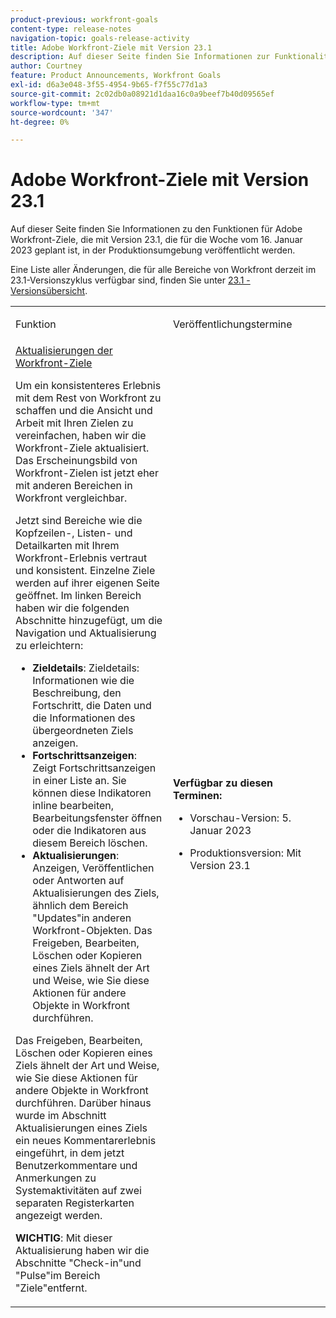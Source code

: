 ```yaml
---
product-previous: workfront-goals
content-type: release-notes
navigation-topic: goals-release-activity
title: Adobe Workfront-Ziele mit Version 23.1
description: Auf dieser Seite finden Sie Informationen zur Funktionalität der Adobe Workfront-Ziele im neuen Adobe Workfront-Erlebnis, das mit Version 23.1 für die Produktionsumgebung veröffentlicht wird.
author: Courtney
feature: Product Announcements, Workfront Goals
exl-id: d6a3e048-3f55-4954-9b65-f7f55c77d1a3
source-git-commit: 2c02db0a08921d1daa16c0a9beef7b40d09565ef
workflow-type: tm+mt
source-wordcount: '347'
ht-degree: 0%

---
```


# Adobe Workfront-Ziele mit Version 23.1

Auf dieser Seite finden Sie Informationen zu den Funktionen für Adobe Workfront-Ziele, die mit Version 23.1, die für die Woche vom 16. Januar 2023 geplant ist, in der Produktionsumgebung veröffentlicht werden.

Eine Liste aller Änderungen, die für alle Bereiche von Workfront derzeit im 23.1-Versionszyklus verfügbar sind, finden Sie unter [23.1 - Versionsübersicht](/help/quicksilver/product-announcements/product-releases/23.1-release-activity/23-1-release-overview.md).

<table>
            <col style="width: 50%;" />
            <col style="width: 50%;" />
            <tbody>
                <tr>
                    <td>
                        <p><span class="bold">Funktion</span>
                        </p>
                    </td>
                    <td>
                        <p><span class="bold">Veröffentlichungstermine</span>
                        </p>
                    </td>
                </tr>
                <tr>
                    <td>
                        <a href="/help/quicksilver/product-announcements/product-releases/goals-release-activity/goals-23-1-release/goals-jan.md">Aktualisierungen der Workfront-Ziele</a></p>
                        <p>Um ein konsistenteres Erlebnis mit dem Rest von Workfront zu schaffen und die Ansicht und Arbeit mit Ihren Zielen zu vereinfachen, haben wir die Workfront-Ziele aktualisiert. Das Erscheinungsbild von Workfront-Zielen ist jetzt eher mit anderen Bereichen in Workfront vergleichbar. </p>
                        <p>Jetzt sind Bereiche wie die Kopfzeilen-, Listen- und Detailkarten mit Ihrem Workfront-Erlebnis vertraut und konsistent.
Einzelne Ziele werden auf ihrer eigenen Seite geöffnet. Im linken Bereich haben wir die folgenden Abschnitte hinzugefügt, um die Navigation und Aktualisierung zu erleichtern:</p>
                        <ul>
                        <li><b>Zieldetails</b>: Zieldetails: Informationen wie die Beschreibung, den Fortschritt, die Daten und die Informationen des übergeordneten Ziels anzeigen.</li>
                        <li><b>Fortschrittsanzeigen</b>: Zeigt Fortschrittsanzeigen in einer Liste an. Sie können diese Indikatoren inline bearbeiten, Bearbeitungsfenster öffnen oder die Indikatoren aus diesem Bereich löschen.</li>
                        <li><b>Aktualisierungen</b>: Anzeigen, Veröffentlichen oder Antworten auf Aktualisierungen des Ziels, ähnlich dem Bereich "Updates"in anderen Workfront-Objekten. 
Das Freigeben, Bearbeiten, Löschen oder Kopieren eines Ziels ähnelt der Art und Weise, wie Sie diese Aktionen für andere Objekte in Workfront durchführen.</li>    
                        </ul>
                        </p>
                        <p>Das Freigeben, Bearbeiten, Löschen oder Kopieren eines Ziels ähnelt der Art und Weise, wie Sie diese Aktionen für andere Objekte in Workfront durchführen.
Darüber hinaus wurde im Abschnitt Aktualisierungen eines Ziels ein neues Kommentarerlebnis eingeführt, in dem jetzt Benutzerkommentare und Anmerkungen zu Systemaktivitäten auf zwei separaten Registerkarten angezeigt werden.</p>
                        <p><b>WICHTIG</b>: Mit dieser Aktualisierung haben wir die Abschnitte "Check-in"und "Pulse"im Bereich "Ziele"entfernt. </p>
                    </td>
                    <td><p><b>Verfügbar zu diesen Terminen:</b></p>
                     <p>
                        </p>
                        <ul>
                            <li>
                                <p>Vorschau-Version: 5. Januar 2023<br /></p>
                            </li>
                            <li>
                                <p>Produktionsversion: Mit Version 23.1</p>
                            </li>
                        </ul>
                    </td>
                </tr>
            </tbody>
        </table>

